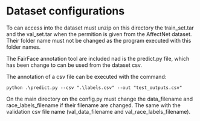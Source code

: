 # Dataset configurations

To can access into the dataset must unzip on this directory the train_set.tar and the val_set.tar when the permition is given from the AffectNet dataset. Their folder name
must not be changed as the program executed with this folder names.
</br>

The FairFace annotation tool are included nad is the predict.py file, which has been change to 
can be used from the dataset csv.

The annotation of a csv file can be executed with the command:
```
python .\predict.py --csv ".\labels.csv" --out "test_outputs.csv"
```

On the main directory on the config.py must change the data_filename and race_labels_filename if their 
filename are changed. The same with the validation csv file name (val_data_filename and val_race_labels_filename).
